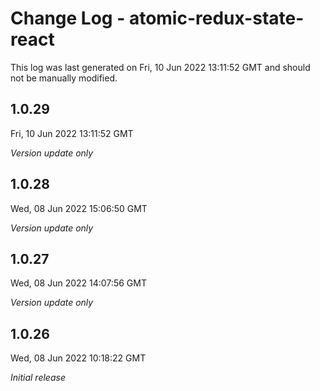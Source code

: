 # Change Log - atomic-redux-state-react

This log was last generated on Fri, 10 Jun 2022 13:11:52 GMT and should not be manually modified.

## 1.0.29
Fri, 10 Jun 2022 13:11:52 GMT

_Version update only_

## 1.0.28
Wed, 08 Jun 2022 15:06:50 GMT

_Version update only_

## 1.0.27
Wed, 08 Jun 2022 14:07:56 GMT

_Version update only_

## 1.0.26
Wed, 08 Jun 2022 10:18:22 GMT

_Initial release_

